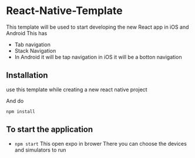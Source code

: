 # React-Native-Template

This template will be used to start developing the new React app in iOS and Android
This  has 
 - Tab navigation
 - Stack Navigation 
 - In Android it will be tap navigation in iOS it will be a botton navigation 


## Installation

use this template while creating a new react native project

And do

`npm install`

## To start the application

- `npm start`
This open expo in brower
There you can choose the devices and simulators to run



